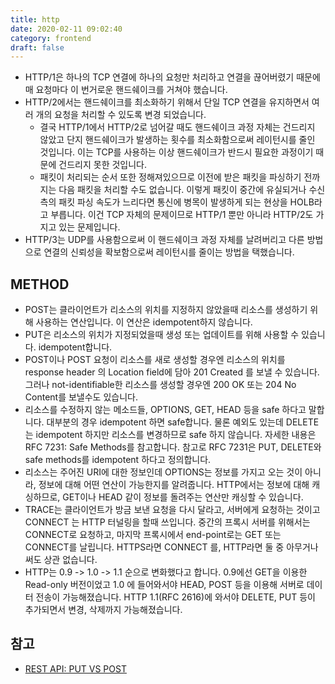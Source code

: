 ```yaml
---
title: http
date: 2020-02-11 09:02:40
category: frontend
draft: false
---
```


- HTTP/1은 하나의 TCP 연결에 하나의 요청만 처리하고 연결을 끊어버렸기 때문에 매 요청마다 이 번거로운 핸드쉐이크를 거쳐야 했습니다.
- HTTP/2에서는 핸드쉐이크를 최소화하기 위해서 단일 TCP 연결을 유지하면서 여러 개의 요청을 처리할 수 있도록 변경 되었습니다.
  - 결국 HTTP/1에서 HTTP/2로 넘어갈 때도 핸드쉐이크 과정 자체는 건드리지 않았고 단지 핸드쉐이크가 발생하는 횟수를 최소화함으로써 레이턴시를 줄인 것입니다. 이는 TCP를 사용하는 이상 핸드쉐이크가 반드시 필요한 과정이기 때문에 건드리지 못한 것입니다.
  - 패킷이 처리되는 순서 또한 정해져있으므로 이전에 받은 패킷을 파싱하기 전까지는 다음 패킷을 처리할 수도 없습니다. 이렇게 패킷이 중간에 유실되거나 수신 측의 패킷 파싱 속도가 느리다면 통신에 병목이 발생하게 되는 현상을 HOLB라고 부릅니다. 이건 TCP 자체의 문제이므로 HTTP/1 뿐만 아니라 HTTP/2도 가지고 있는 문제입니다.
- HTTP/3는 UDP를 사용함으로써 이 핸드쉐이크 과정 자체를 날려버리고 다른 방법으로 연결의 신뢰성을 확보함으로써 레이턴시를 줄이는 방법을 택했습니다.

## METHOD

- POST는 클라이언트가 리소스의 위치를 지정하지 않았을때 리소스를 생성하기 위해 사용하는 연산입니다. 이 연산은 idempotent하지 않습니다.
- PUT은 리소스의 위치가 지정되었을때 생성 또는 업데이트를 위해 사용할 수 있습니다. idempotent합니다.
- POST이나 POST 요청이 리소스를 새로 생성할 경우엔 리소스의 위치를 response header 의 Location field에 담아 201 Created 를 보낼 수 있습니다. 그러나 not-identifiable한 리소스를 생성할 경우엔 200 OK 또는 204 No Content를 보낼수도 있습니다.
- 리소스를 수정하지 않는 메소드들, OPTIONS, GET, HEAD 등을 safe 하다고 말합니다. 대부분의 경우 idempotent 하면 safe합니다. 물론 예외도 있는데 DELETE는 idempotent 하지만 리소스를 변경하므로 safe 하지 않습니다. 자세한 내용은 RFC 7231: Safe Methods를 참고합니다. 참고로 RFC 7231은 PUT, DELETE와 safe methods를 idempotent 하다고 정의합니다.
- 리소스는 주어진 URI에 대한 정보인데 OPTIONS는 정보를 가지고 오는 것이 아니라, 정보에 대해 어떤 연산이 가능한지를 알려줍니다. HTTP에서는 정보에 대해 캐싱하므로, GET이나 HEAD 같이 정보를 돌려주는 연산만 캐싱할 수 있습니다.
- TRACE는 클라이언트가 방금 보낸 요청을 다시 달라고, 서버에게 요청하는 것이고 CONNECT 는 HTTP 터널링을 할때 쓰입니다. 중간의 프록시 서버를 위해서는 CONNECT로 요청하고, 마지막 프록시에서 end-point로는 GET 또는 CONNECT를 날립니다. HTTPS라면 CONNECT 를, HTTP라면 둘 중 아무거나 써도 상관 없습니다.
- HTTP는 0.9 -> 1.0 -> 1.1 순으로 변화했다고 합니다. 0.9에선 GET을 이용한 Read-only 버전이었고 1.0 에 들어와서야 HEAD, POST 등을 이용해 서버로 데이터 전송이 가능해졌습니다. HTTP 1.1(RFC 2616)에 와서야 DELETE, PUT 등이 추가되면서 변경, 삭제까지 가능해졌습니다.

## 참고

- [REST API: PUT VS POST](https://1ambda.github.io/javascripts/rest-api-put-vs-post/)
